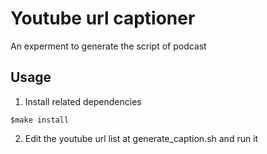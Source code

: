 # Youtube url captioner

An experment to generate the script of podcast

## Usage 

1. Install related dependencies 
```
$make install
```
2. Edit the youtube url list at generate_caption.sh and run it 